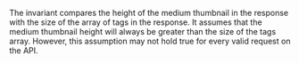 The invariant compares the height of the medium thumbnail in the response with the size of the array of tags in the response. It assumes that the medium thumbnail height will always be greater than the size of the tags array. However, this assumption may not hold true for every valid request on the API.
